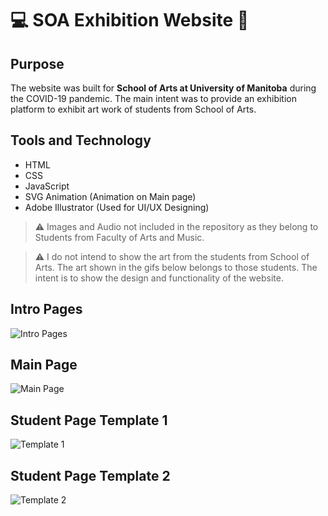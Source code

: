 # 💻 SOA Exhibition Website 🎨

## Purpose

The website was built for **School of Arts at University of Manitoba** during the COVID-19 pandemic. The main intent was to provide an exhibition platform to exhibit art work of students from School of Arts.

## Tools and Technology

- HTML
- CSS
- JavaScript
- SVG Animation (Animation on Main page)
- Adobe Illustrator (Used for UI/UX Designing)

> ⚠️ Images and Audio not included in the repository as they belong to Students from Faculty of Arts and Music.

> ⚠️ I do not intend to show the art from the students from School of Arts. The art shown in the gifs below belongs to those students. The intent is to show the design and functionality of the website.

## Intro Pages
![Intro Pages](./gifs/IntroPages.gif)

## Main Page
![Main Page](./gifs/MainPage.gif)

## Student Page Template 1
![Template 1](./gifs/Template1.gif)

## Student Page Template 2
![Template 2](./gifs/Template2.gif)
